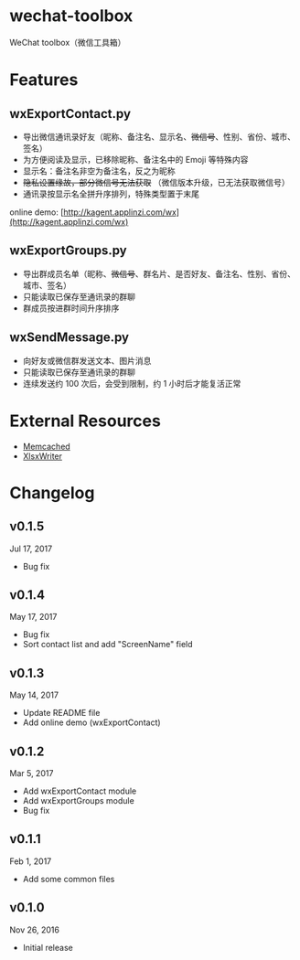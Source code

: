 # wechat-toolbox
WeChat toolbox（微信工具箱）

# Features

## wxExportContact.py
* 导出微信通讯录好友（昵称、备注名、显示名、~~微信号~~、性别、省份、城市、签名）
* 为方便阅读及显示，已移除昵称、备注名中的 Emoji 等特殊内容
* 显示名：备注名非空为备注名，反之为昵称
* ~~隐私设置缘故，部分微信号无法获取~~ （微信版本升级，已无法获取微信号）
* 通讯录按显示名全拼升序排列，特殊类型置于末尾

online demo: [http://kagent.applinzi.com/wx](http://kagent.applinzi.com/wx)

## wxExportGroups.py
* 导出群成员名单（昵称、~~微信号~~、群名片、是否好友、备注名、性别、省份、城市、签名）
* 只能读取已保存至通讯录的群聊
* 群成员按进群时间升序排序

## wxSendMessage.py
* 向好友或微信群发送文本、图片消息
* 只能读取已保存至通讯录的群聊
* 连续发送约 100 次后，会受到限制，约 1 小时后才能复活正常


# External Resources
* [Memcached](https://memcached.org/)
* [XlsxWriter](https://xlsxwriter.readthedocs.io/)


# Changelog
v0.1.5
---
Jul 17, 2017
* Bug fix

v0.1.4
---
May 17, 2017
* Bug fix
* Sort contact list and add  "ScreenName" field

v0.1.3
---
May 14, 2017
* Update README file
* Add online demo (wxExportContact)

v0.1.2
---
Mar 5, 2017

* Add wxExportContact module
* Add wxExportGroups module
* Bug fix

v0.1.1
---
Feb 1, 2017

* Add some common files

v0.1.0
---
Nov 26, 2016

* Initial release
